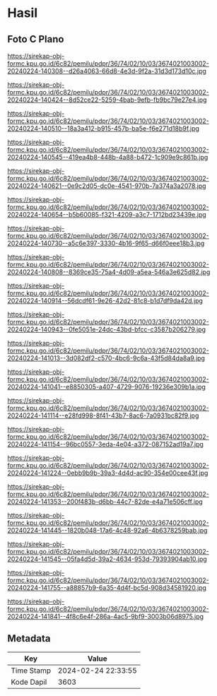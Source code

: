 # Hasil

## Foto C Plano

https://sirekap-obj-formc.kpu.go.id/6c82/pemilu/pdpr/36/74/02/10/03/3674021003002-20240224-140308--d26a4063-66d8-4e3d-9f2a-31d3d173d10c.jpg

https://sirekap-obj-formc.kpu.go.id/6c82/pemilu/pdpr/36/74/02/10/03/3674021003002-20240224-140424--8d52ce22-5259-4bab-9efb-fb9bc79e27e4.jpg

https://sirekap-obj-formc.kpu.go.id/6c82/pemilu/pdpr/36/74/02/10/03/3674021003002-20240224-140510--18a3a412-b915-457b-ba5e-f6e271d18b9f.jpg

https://sirekap-obj-formc.kpu.go.id/6c82/pemilu/pdpr/36/74/02/10/03/3674021003002-20240224-140545--419ea4b8-448b-4a88-b472-1c909e9c861b.jpg

https://sirekap-obj-formc.kpu.go.id/6c82/pemilu/pdpr/36/74/02/10/03/3674021003002-20240224-140621--0e9c2d05-dc0e-4541-970b-7a374a3a2078.jpg

https://sirekap-obj-formc.kpu.go.id/6c82/pemilu/pdpr/36/74/02/10/03/3674021003002-20240224-140654--b5b60085-f321-4209-a3c7-1712bd23439e.jpg

https://sirekap-obj-formc.kpu.go.id/6c82/pemilu/pdpr/36/74/02/10/03/3674021003002-20240224-140730--a5c6e397-3330-4b16-9f65-d66f0eee18b3.jpg

https://sirekap-obj-formc.kpu.go.id/6c82/pemilu/pdpr/36/74/02/10/03/3674021003002-20240224-140808--8369ce35-75a4-4d09-a5ea-546a3e625d82.jpg

https://sirekap-obj-formc.kpu.go.id/6c82/pemilu/pdpr/36/74/02/10/03/3674021003002-20240224-140914--56dcdf61-9e26-42d2-81c8-b1d7df9da42d.jpg

https://sirekap-obj-formc.kpu.go.id/6c82/pemilu/pdpr/36/74/02/10/03/3674021003002-20240224-140943--0fe5051e-24dc-43bd-bfcc-c3587b206279.jpg

https://sirekap-obj-formc.kpu.go.id/6c82/pemilu/pdpr/36/74/02/10/03/3674021003002-20240224-141013--3d082df2-c570-4bc6-9c6a-43f5d84da8a9.jpg

https://sirekap-obj-formc.kpu.go.id/6c82/pemilu/pdpr/36/74/02/10/03/3674021003002-20240224-141041--e8850305-a407-4729-9076-19236e309b1a.jpg

https://sirekap-obj-formc.kpu.go.id/6c82/pemilu/pdpr/36/74/02/10/03/3674021003002-20240224-141114--e28fd998-8f41-43b7-8ac6-7a0931bc82f9.jpg

https://sirekap-obj-formc.kpu.go.id/6c82/pemilu/pdpr/36/74/02/10/03/3674021003002-20240224-141154--96bc0557-3eda-4e04-a372-087152ad19a7.jpg

https://sirekap-obj-formc.kpu.go.id/6c82/pemilu/pdpr/36/74/02/10/03/3674021003002-20240224-141224--0ebb9b9b-39a3-4d4d-ac90-354e00cee43f.jpg

https://sirekap-obj-formc.kpu.go.id/6c82/pemilu/pdpr/36/74/02/10/03/3674021003002-20240224-141353--200f483b-d6bb-44c7-82de-e4a71e506cff.jpg

https://sirekap-obj-formc.kpu.go.id/6c82/pemilu/pdpr/36/74/02/10/03/3674021003002-20240224-141445--1820b048-17a6-4c48-92a6-4b6378259bab.jpg

https://sirekap-obj-formc.kpu.go.id/6c82/pemilu/pdpr/36/74/02/10/03/3674021003002-20240224-141545--05fa4d5d-39a2-4634-953d-79393904ab10.jpg

https://sirekap-obj-formc.kpu.go.id/6c82/pemilu/pdpr/36/74/02/10/03/3674021003002-20240224-141755--a88857b9-6a35-4d4f-bc5d-908d34581920.jpg

https://sirekap-obj-formc.kpu.go.id/6c82/pemilu/pdpr/36/74/02/10/03/3674021003002-20240224-141841--4f8c6e4f-286a-4ac5-9bf9-3003b06d8975.jpg


## Metadata

| Key        | Value               |
| ---------- | ------------------- |
| Time Stamp | 2024-02-24 22:33:55 |
| Kode Dapil | 3603                |



